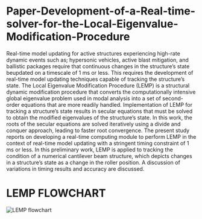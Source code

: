 # Paper-Development-of-a-Real-time-solver-for-the-Local-Eigenvalue-Modification-Procedure

Real-time model updating for active structures experiencing high-rate dynamic events such as; hypersonic vehicles, active blast mitigation, and ballistic packages require that continuous changes in the structure’s state beupdated on a timescale of 1 ms or less. This requires the development of real-time model updating techniques capable of tracking the structure’s state. The Local Eigenvalue Modification Procedure (LEMP) is a structural dynamic modification procedure that converts the computationally intensive global eigenvalue problem used in modal analysis into a set of second-order equations that are more readily handled. Implementation of LEMP for tracking a structure’s state results in secular equations that must be solved to obtain the modified eigenvalues of the structure’s state. In this work, the roots of the secular equations are solved iteratively using a divide and conquer approach, leading to faster root convergence. The present study reports on developing a real-time computing module to perform LEMP in the context of real-time model updating with a stringent timing constraint of 1 ms or less. In this preliminary work, LEMP is applied to tracking the condition of a numerical cantilever beam structure, which depicts changes in a structure’s state as a change in the roller position. A discussion of variations in timing results and accuracy are discussed.
# LEMP FLOWCHART
![LEMP flowchart](https://user-images.githubusercontent.com/69466658/172226549-e21c87b6-1d2a-4825-bb0d-4fbdf241ae99.png)
